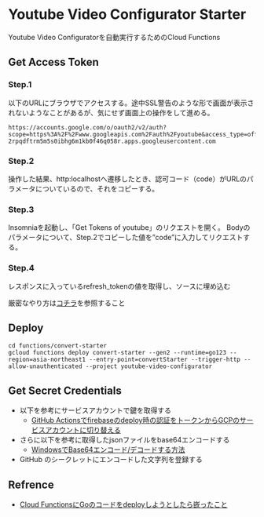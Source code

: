 # Youtube Video Configurator Starter

Youtube Video Configuratorを自動実行するためのCloud Functions

## Get Access Token

### Step.1
以下のURLにブラウザでアクセスする。途中SSL警告のような形で画面が表示されないようなことがあるが、気にせず画面上の操作をして進める。
```
https://accounts.google.com/o/oauth2/v2/auth?scope=https%3A%2F%2Fwww.googleapis.com%2Fauth%2Fyoutube&access_type=offline&include_granted_scopes=true&state=statestate&redirect_uri=http%3A%2F%2Flocalhost&response_type=code&client_id=589350762095-2rpqdftrm5m5s0ibhg6m1kb0f46q058r.apps.googleusercontent.com
```

### Step.2
操作した結果、http:localhostへ遷移したとき、認可コード（code）がURLのパラメータについているので、それをコピーする。

### Step.3
Insomniaを起動し、「Get Tokens of youtube」のリクエストを開く。
Bodyのパラメータについて、Step.2でコピーした値を”code”に入力してリクエストする。

### Step.4
レスポンスに入っているrefresh_tokenの値を取得し、ソースに埋め込む

厳密なやり方は[コチラ](https://developers.google.com/youtube/v3/guides/auth/server-side-web-apps?hl=ja)を参照すること

## Deploy

```
cd functions/convert-starter
gcloud functions deploy convert-starter --gen2 --runtime=go123 --region=asia-northeast1 --entry-point=convertStarter --trigger-http --allow-unauthenticated --project youtube-video-configurator
```

## Get Secret Credentials

- 以下を参考にサービスアカウントで鍵を取得する
  - [GitHub Actionsでfirebaseのdeploy時の認証をトークンからGCPのサービスアカウントに切り替える](https://qiita.com/ojaru/items/7250bbfddd5b072596b5)
- さらに以下を参考に取得したjsonファイルをbase64エンコードする
  - [WindowsでBase64エンコード/デコードする方法](https://qiita.com/halpas/items/2296cf611a6370f640a3)
- GitHub のシークレットにエンコードした文字列を登録する

## Refrence
- [Cloud FunctionsにGoのコードをdeployしようとしたら嵌ったこと](https://qiita.com/donko_/items/fb426f398fef8fbabdf3)